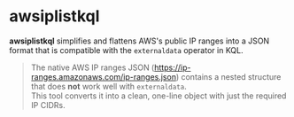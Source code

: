 # awsiplistkql

**awsiplistkql** simplifies and flattens AWS's public IP ranges into a JSON format that is compatible with the `externaldata` operator in KQL.

> The native AWS IP ranges JSON (https://ip-ranges.amazonaws.com/ip-ranges.json) contains a nested structure that does **not** work well with `externaldata`.  
> This tool converts it into a clean, one-line object with just the required IP CIDRs.


